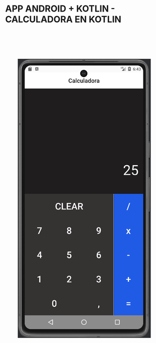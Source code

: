 # APP ANDROID + KOTLIN - CALCULADORA EN KOTLIN

<br>
 <h1 align="center">
  <br>
  <img src="https://github.com/IvBanzaga/MICalculadora/blob/main/img/captura.png" alt="Android Studio">
  <br>
  <br>
</h1>
<br>
<br>

<ol>
  <!--<li><a href="https://dbdocs.io/ivan.cpweb/urbanManager" target="_blank">Documentación Base de datos de UrbanManager</a></li>-->
</ol>

<br>
<br>
